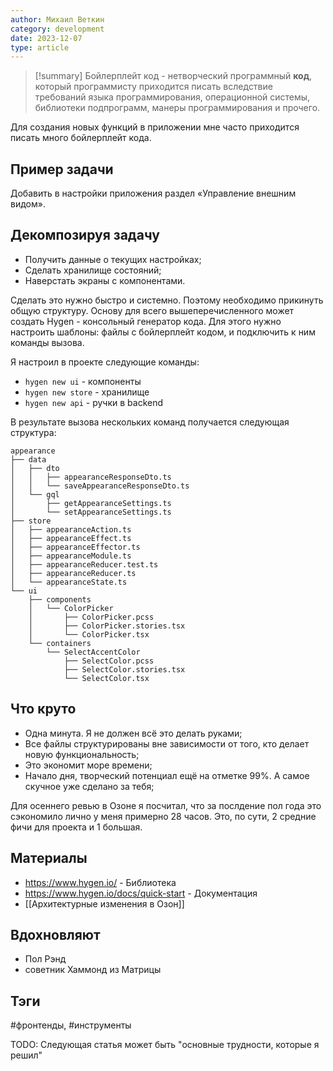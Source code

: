```yaml
---
author: Михаил Веткин
category: development
date: 2023-12-07
type: article
---
```


> [!summary]
> Бойлерплейт код - нетворческий программный **код**, который программисту приходится писать вследствие требований языка программирования, операционной системы, библиотеки подпрограмм, манеры программирования и прочего.

Для создания новых функций в приложении мне часто приходится писать много бойлерплейт кода.

## Пример задачи

Добавить в настройки приложения раздел «Управление внешним видом».

## Декомпозируя задачу

- Получить данные о текущих настройках;
- Сделать хранилище состояний;
- Наверстать экраны с компонентами.

Сделать это нужно быстро и системно. Поэтому необходимо прикинуть общую структуру.
Основу для всего вышеперечисленного может создать Hygen - консольный генератор кода. Для этого нужно настроить шаблоны: файлы с бойлерплейт кодом, и подключить к ним команды вызова.

Я настроил в проекте следующие команды:

- `hygen new ui` - компоненты
- `hygen new store` - хранилище
- `hygen new api` - ручки в backend

В результате вызова нескольких команд получается следующая структура:

```
appearance
├── data
│   ├── dto
│   │   ├── appearanceResponseDto.ts
│   │   └── saveAppearanceResponseDto.ts
│   └── gql
│       ├── getAppearanceSettings.ts
│       └── setAppearanceSettings.ts
├── store
│   ├── appearanceAction.ts
│   ├── appearanceEffect.ts
│   ├── appearanceEffector.ts
│   ├── appearanceModule.ts
│   ├── appearanceReducer.test.ts
│   ├── appearanceReducer.ts
│   └── appearanceState.ts
└── ui
    ├── components
    │   └── ColorPicker
    │       ├── ColorPicker.pcss
    │       ├── ColorPicker.stories.tsx
    │       └── ColorPicker.tsx
    └── containers
        └── SelectAccentColor
            ├── SelectColor.pcss
            ├── SelectColor.stories.tsx
            └── SelectColor.tsx
```

## Что круто

- Одна минута. Я не должен всё это делать руками;
- Все файлы структурированы вне зависимости от того, кто делает новую функциональность;
- Это экономит море времени;
- Начало дня, творческий потенциал ещё на отметке 99%. А самое скучное уже сделано за тебя;

Для осеннего ревью в Озоне я посчитал, что за послдение пол года это сэкономило лично у меня примерно 28 часов. Это, по сути, 2 средние фичи для проекта и 1 большая.

## Материалы

- https://www.hygen.io/ - Библиотека
- https://www.hygen.io/docs/quick-start - Документация
- [[Архитектурные изменения в Озон]]

## Вдохновляют

- Пол Рэнд
- советник Хаммонд из Матрицы

## Тэги

#фронтенды, #инструменты

TODO: Следующая статья может быть "основные трудности, которые я решил"
